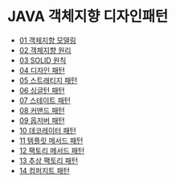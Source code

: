 # JAVA 객체지향 디자인패턴

* [01 객체지향 모델링]()
* [02 객체지향 원리]()
* [03 SOLID 원칙]()
* [04 디자인 패턴]()
* [05 스트래티지 패턴]()
* [06 싱글턴 패턴]()
* [07 스테이트 패턴]()
* [08 커맨드 패턴]()
* [09 옵저버 패턴]()
* [10 데코레이터 패턴]()
* [11 템플릿 메서드 패턴]()
* [12 팩토리 메서드 패턴]()
* [13 추상 팩토리 패턴]()
* [14 컴퍼지트 패턴]()